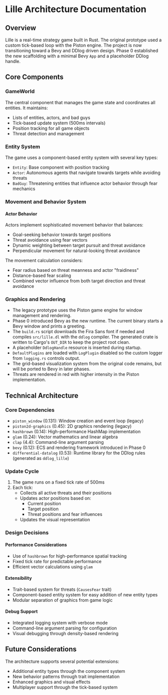 # Lille Architecture Documentation

## Overview

Lille is a real-time strategy game built in Rust.  The original prototype used a custom tick-based loop with the Piston engine.  The project is now transitioning toward a Bevy and DDlog driven design.  Phase 0 established the new scaffolding with a minimal Bevy `App` and a placeholder DDlog handle.

## Core Components

### GameWorld
The central component that manages the game state and coordinates all entities. It maintains:
- Lists of entities, actors, and bad guys
- Tick-based update system (500ms intervals)
- Position tracking for all game objects
- Threat detection and management

### Entity System
The game uses a component-based entity system with several key types:
- `Entity`: Base component with position tracking
- `Actor`: Autonomous agents that navigate towards targets while avoiding threats
- `BadGuy`: Threatening entities that influence actor behavior through fear mechanics

### Movement and Behavior System

#### Actor Behavior
Actors implement sophisticated movement behavior that balances:
- Goal-seeking behavior towards target positions
- Threat avoidance using fear vectors
- Dynamic weighting between target pursuit and threat avoidance
- Perpendicular movement for natural-looking threat avoidance

The movement calculation considers:
- Fear radius based on threat meanness and actor "fraidiness"
- Distance-based fear scaling
- Combined vector influence from both target direction and threat avoidance

### Graphics and Rendering
- The legacy prototype uses the Piston game engine for window management and rendering.
- Phase 0 introduced Bevy as the new runtime. The current binary starts a Bevy window and prints a greeting.
- The `build.rs` script downloads the Fira Sans font if needed and compiles
  `src/lille.dl` with the `ddlog` compiler. The generated crate is written to
  Cargo's `OUT_DIR` to keep the project root clean.
- A placeholder `DdlogHandle` resource is inserted during startup.
- `DefaultPlugins` are loaded with `LogPlugin` disabled so the custom logger
  from `logging.rs` controls output.
- The grid-based visualization system from the original code remains, but will be ported to Bevy in later phases.
- Threats are rendered in red with higher intensity in the Piston implementation.

## Technical Architecture

### Core Dependencies
- `piston_window` (0.131): Window creation and event loop (legacy)
- `piston2d-graphics` (0.45): 2D graphics rendering (legacy)
- `hashbrown` (0.14): High-performance HashMap implementation
- `glam` (0.24): Vector mathematics and linear algebra
- `clap` (4.4): Command-line argument parsing
- `bevy` (0.12): ECS and rendering framework introduced in Phase 0
- `differential-datalog` (0.53): Runtime library for the DDlog rules (generated as `ddlog_lille`)

### Update Cycle
1. The game runs on a fixed tick rate of 500ms
2. Each tick:
   - Collects all active threats and their positions
   - Updates actor positions based on:
     - Current position
     - Target position
     - Threat positions and fear influences
   - Updates the visual representation

### Design Decisions

#### Performance Considerations
- Use of `hashbrown` for high-performance spatial tracking
- Fixed tick rate for predictable performance
- Efficient vector calculations using `glam`

#### Extensibility
- Trait-based system for threats (`CausesFear` trait)
- Component-based entity system for easy addition of new entity types
- Modular separation of graphics from game logic

#### Debug Support
- Integrated logging system with verbose mode
- Command-line argument parsing for configuration
- Visual debugging through density-based rendering

## Future Considerations

The architecture supports several potential extensions:
- Additional entity types through the component system
- New behavior patterns through trait implementation
- Enhanced graphics and visual effects
- Multiplayer support through the tick-based system
